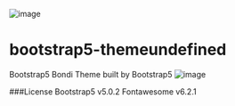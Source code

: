 ![image](https://user-images.githubusercontent.com/19249620/206508707-3d5b2798-d0e1-4061-831d-243e743bcc49.png)

# bootstrap5-themeundefined
Bootstrap5 Bondi Theme built by Bootstrap5
![image](https://user-images.githubusercontent.com/19249620/206507222-5423d895-1941-46a7-a602-0936dea3827f.png)


###License
Bootstrap5 v5.0.2
Fontawesome v6.2.1
